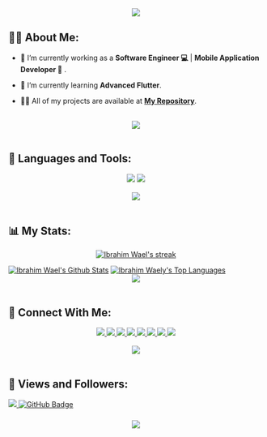<div align="center">
    <img src="https://readme-typing-svg.herokuapp.com/?font=Fira+Sans&size=40&center=true&vCenter=true&width=550&height=70&duration=4000&lines=Hi+There!+👋;+I'm+Ibrahim+Wael!+😎;" />
</div>

## 🙋‍♂️ About Me:

- 🔭 I’m currently working as a **Software Engineer 💻** | **Mobile Application Developer 📱** .

- 🌱 I’m currently learning **Advanced Flutter**.

- 👨‍💻 All of my projects are available at **[My Repository](https://github.com/ibrahimhesabow?page=1&tab=repositories)**.


<br>
<div align="center">
    <img src="https://user-images.githubusercontent.com/73097560/115834477-dbab4500-a447-11eb-908a-139a6edaec5c.gif" />
</div>
<br>

## 🚀 Languages and Tools:
<div align="center">
    <img src="https://skillicons.dev/icons?i=flutter,dart,firebase,python" />
    <img src="https://skillicons.dev/icons?i=github,androidstudio,vscode,figma,postman" /><br>
</div>

<br>
<div align="center">
    <img src="https://user-images.githubusercontent.com/73097560/115834477-dbab4500-a447-11eb-908a-139a6edaec5c.gif" />
</div>
<br>

## 📊 My Stats:

<p align="center">
    <a href="https://github.com/ibrahimhesabow/github-readme-streak-stats">
        <img title="🔥 Get streak stats for your profile at git.io/streak-stats" alt="Ibrahim Wael's streak" src="https://github-readme-streak-stats.herokuapp.com/?user=ibrahimhesabow&theme=black-ice&hide_border=true&stroke=0000&background=060A0CD0"/>
    </a>
</p>
<a href="https://github.com/ibrahimhesabow/github-readme-stats"><img alt="Ibrahim Wael's Github Stats" src="https://github-readme-stats.vercel.app/api?username=ibrahimhesabow&show_icons=true&count_private=true&theme=react&hide_border=true&bg_color=0D1117" /></a>
<a href="https://github.com/ibrahimhesabow/github-readme-stats"><img alt="Ibrahim Waely's Top Languages" src="https://github-readme-stats.vercel.app/api/top-langs/?username=ibrahimhesabow&langs_count=8&count_private=true&layout=compact&theme=react&hide_border=true&bg_color=0D1117" /></a>

<br>
<div align="center">
    <img src="https://user-images.githubusercontent.com/73097560/115834477-dbab4500-a447-11eb-908a-139a6edaec5c.gif" />
</div>
<br>

## 🤝 Connect With Me:

<div align="center">
    <a href="https://www.linkedin.com/in/mohamed-elbaiomy262003/" target="_blank">
    <img src="https://img.shields.io/badge/LinkedIn-0077B5?style=for-the-badge&logo=linkedin&logoColor=white" target="_blank" />
  </a>
    <a href="mailto:ibrahimhesabow@gmail.com">
    <img src="https://img.shields.io/badge/Gmail-333333?style=for-the-badge&logo=gmail&logoColor=red" />
  </a>
    <a href="https://mostaql.com/u/Mohamed262003/portfolio">
    <img src="https://img.shields.io/badge/Portfolio-0077B5?style=for-the-badge&logoColor=white" />
  </a>
    <a href="https://www.youtube.com/@mohamedelbaiomy262">
    <img src="https://img.shields.io/badge/Youtube-red?style=for-the-badge&logo=youtube&logoColor=white" />
  </a>
  <a href="https://wa.me/201009429689">
    <img src="https://img.shields.io/badge/WhatsApp-25D366?style=for-the-badge&logo=whatsapp&logoColor=white" />
  </a>
    <a href="https://t.me/mohamedxo">
    <img src="https://img.shields.io/badge/Telegram-0077B5?style=for-the-badge&logo=telegram&logoColor=white" />
  </a>
  <a href="https://www.facebook.com/Original262003">
    <img src="https://img.shields.io/badge/Facebook-0077B5?style=for-the-badge&logo=facebook&logoColor=white" />
  </a>
  <a href="https://play.google.com/store/apps/dev?id=7411904820331923437">
    <img src="https://img.shields.io/badge/Google Play-333444?style=for-the-badge&logo=googleplay&logoColor=white" />
  </a>
</div>

<br>
<div align="center">
    <img src="https://user-images.githubusercontent.com/73097560/115834477-dbab4500-a447-11eb-908a-139a6edaec5c.gif" />
</div>
<br>

## 💜 Views and Followers:

<a href="https://github.com/ibrahimhesabow/github-profile-views-counter">
    <img src="https://komarev.com/ghpvc/?username=ibrahimhesabow">
</a>
<a href="https://github.com/ibrahimhesabow?tab=followers"><img src="https://img.shields.io/github/followers/ibrahimhesabow?label=Followers&style=social" alt="GitHub Badge"></a>
<h3 align="center">
    <img src="https://readme-typing-svg.herokuapp.com/?font=Fira+Sans&size=40&center=true&vCenter=true&width=700&height=70&duration=4000&lines=Thanks+for+visiting!+❤️;+Send+me+a+message+on+Linkedin!;I'm+Long+Life+Learner">
</h3>
